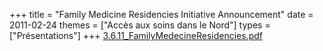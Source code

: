 +++
title = "Family Medicine Residencies Initiative Announcement"
date = 2011-02-24
themes = ["Accès aux soins dans le Nord"]
types = ["Présentations"]
+++
[3.6.11\_FamilyMedecineResidencies.pdf](/files/3.6.11_FamilyMedecineResidencies.pdf)
